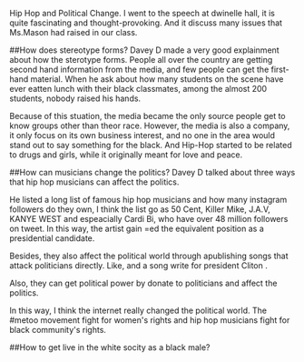 Hip Hop and Political Change.
I went to the speech at dwinelle hall, it is quite fascinating and thought-provoking. And it discuss many issues that Ms.Mason had raised in our class.

##How does stereotype forms?
Davey D made a very good explainment about how the sterotype forms. People all over the country are getting second hand information from the media, and few people can get the first-hand material. When he ask about how many students on the scene have ever eatten lunch with their black classmates, among the almost 200 students, nobody raised his hands.

Because of this stuation, the media became the only source people get to know groups other than theor race. However, the media is also a company, it only focus on its own business interest, and no one in the area would stand out to say something for the black. And Hip-Hop started to be related to drugs and girls, while it originally meant for love and peace.

##How can musicians change the politics?
Davey D talked about three ways that hip hop musicians can affect the politics.

He listed a long list of famous hip hop musicians and how many instagram followers do they own, I think the list go as 50 Cent, Killer Mike, J.A.V, KANYE WEST and  espeacially Cardi Bi, who have over 48 million followers on tweet. In this way, the artist gain =ed the equivalent position as a presidential candidate. 

Besides, they also affect the political world through apublishing songs that attack politicians directly. Like<Fuck D.Trump>, <Bush Killer> and a song write for president Cliton <Sleeping with the enemy>. 

Also, they can get political power by donate to politicians and affect the politics.

In this way, I think the internet really changed the political world. The #metoo movement fight for women's rights and hip hop musicians fight for black community's rights.

##How to get live in the white socity as a black male?




